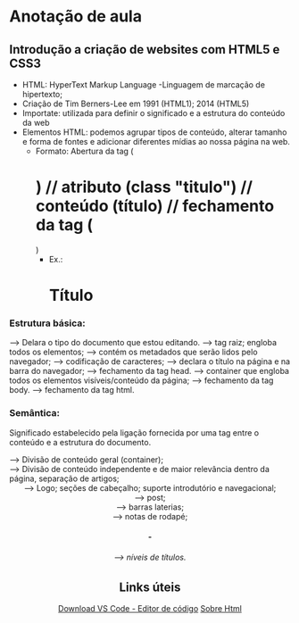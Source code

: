 # Anotação de aula
## Introdução a criação de websites com HTML5 e CSS3

 - HTML: HyperText Markup Language -Linguagem de marcação de hipertexto; 
 - Criação de Tim Berners-Lee em 1991 (HTML1); 2014 (HTML5)
 - Importate: utilizada para definir o significado e a estrutura do conteúdo da web
 - Elementos HTML: podemos agrupar tipos de conteúdo, alterar tamanho e forma de fontes e adicionar diferentes mídias ao nossa página na web.
 	- Formato: Abertura da tag (<h1>) // atributo (class "titulo") // conteúdo (título) // fechamento da tag (</h1>)
		- Ex.: <h1 class= "título"> Título </h1>

 ### Estrutura básica:
**<!DOCTYPE html>** --> Delara o tipo do documento que estou editando. 
**<html>** --> tag raiz; engloba todos os elementos; 
  **<head>** --> contém os metadados que serão lidos pelo navegador; 
     **<meta>** --> codificação de caracteres; 
     **<title></title>** --> declara o título na página e na barra do navegador; 
  **</head>** --> fechamento da tag head. 
  **<body>** --> container que engloba todos os elementos visíveis/conteúdo da página;
  **</body>** --> fechamento da tag body. 
**</html>** --> fechamento da tag html.

### Semântica:
Significado estabelecido pela ligação fornecida por uma tag entre o conteúdo e a estrutura do documento. 
**<div>** --> Divisão de conteúdo geral (container);
**<section>** --> Divisão de conteúdo independente e de maior relevância dentro da página, separação de artigos;
**<header>** --> Logo; seções de cabeçalho; suporte introdutório e navegacional; 
**<article>** --> post;
**<aside>** --> barras laterias;
**<footer>** --> notas de rodapé;
**<h1>-<h6>** --> níveis de títulos.
 

## Links úteis
[Download VS Code - Editor de código](https://code.visualstudio.com/download)
[Sobre Html](https://www.w3schools.com/html/html_intro.asp)
